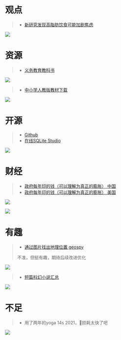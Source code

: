 # 观点

> + [新研究发现高脂肪饮食可能加剧焦虑](http://www.news.cn/food/20240619/2c62c8901ea045a685a68f6ed1b6333c/c.html)

![](https://onedrive.live.com/embed?resid=FB131618609B8AF0%211764&authkey=%21APQe0qpp8-vFPJQ&width=2844&height=1626)



# 资源

> + [义务教育教科书](https://textbook.synaiv.com/)

![](https://onedrive.live.com/embed?resid=FB131618609B8AF0%211765&authkey=%21ANhh26E0QP6Py3A&width=2840&height=1626)



> + [中小学人教版教材下载](http://book.chat4ai.top/)

![](https://onedrive.live.com/embed?resid=FB131618609B8AF0%211763&authkey=%21AHC9fJYvVgTYZ2Y&width=2878&height=1626)



# 开源

> + [Github](https://github.com/frectonz/sqlite-studio)
> + [在线SQLite Studio](https://sqlite-studio.frectonz.io/)

![](https://onedrive.live.com/embed?resid=FB131618609B8AF0%211766&authkey=%21ACCl-Lc7I0PNySo&width=2878&height=1626)



# 财经

> + [政府每年印的钱（可以理解为真正的膨胀） 中国](https://ycharts.com/indicators/china_m2_money_supply)
> + [政府每年印的钱（可以理解为真正的膨胀） 美国](https://ycharts.com/indicators/us_m2_money_supply)

![](https://onedrive.live.com/embed?resid=FB131618609B8AF0%211772&authkey=%21ABuKx1ScVMhtTGg&width=2839&height=1622)



![](https://onedrive.live.com/embed?resid=FB131618609B8AF0%211771&authkey=%21ALvghS36HsALd2E&width=2840&height=1626)



# 有趣

> + [通过图片找出地理位置 geospy](https://geospy.ai/)
>
> 不准，但挺有趣，期待后续改进优化

![](https://onedrive.live.com/embed?resid=FB131618609B8AF0%211773&authkey=%21AOOBl6XYeRjRqio&width=2658&height=1617)



> + [短篇科幻小说汇总](https://special.chaoxing.com/mobile/mooc/tocourse/88240227)

![](https://onedrive.live.com/embed?resid=FB131618609B8AF0%211774&authkey=%21AAmaITuEz7Dh_ms&width=2878&height=1626)



# 不足

> + 用了两年的yoga 14s 2021，🔋损耗太快了吧

![](https://onedrive.live.com/embed?resid=FB131618609B8AF0%211775&authkey=%21AF0c7T6AwxaiI9k&width=851&height=1624)